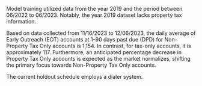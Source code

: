 Model training utilized data from the year 2019 and the period between 06/2022 to 06/2023. Notably, the year 2019 dataset lacks property tax information.

Based on data collected from 11/16/2023 to 12/06/2023, the daily average of Early Outreach (EOT) accounts at 1-90 days past due (DPD) for Non-Property Tax Only accounts is 1,154. In contrast, for tax-only accounts, it is approximately 117. Furthermore, an anticipated percentage decrease in Property Tax Only accounts is expected as the market normalizes, shifting the primary focus towards Non-Property Tax Only accounts.

The current holdout schedule employs a dialer system.



